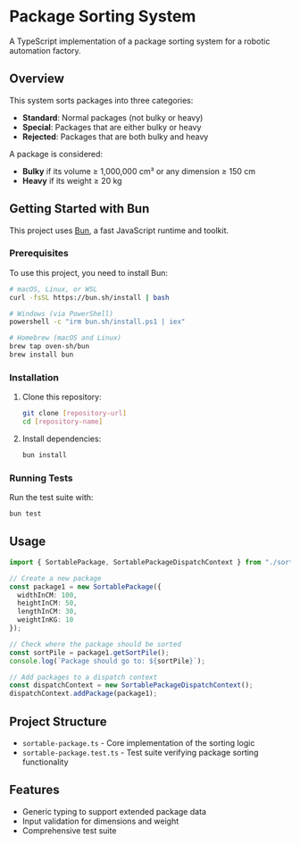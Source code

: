 # Package Sorting System

A TypeScript implementation of a package sorting system for a robotic automation factory.

## Overview

This system sorts packages into three categories:

- **Standard**: Normal packages (not bulky or heavy)
- **Special**: Packages that are either bulky or heavy
- **Rejected**: Packages that are both bulky and heavy

A package is considered:

- **Bulky** if its volume ≥ 1,000,000 cm³ or any dimension ≥ 150 cm
- **Heavy** if its weight ≥ 20 kg

## Getting Started with Bun

This project uses [Bun](https://bun.sh/), a fast JavaScript runtime and toolkit.

### Prerequisites

To use this project, you need to install Bun:

```bash
# macOS, Linux, or WSL
curl -fsSL https://bun.sh/install | bash

# Windows (via PowerShell)
powershell -c "irm bun.sh/install.ps1 | iex"

# Homebrew (macOS and Linux)
brew tap oven-sh/bun
brew install bun
```

### Installation

1. Clone this repository:

   ```bash
   git clone [repository-url]
   cd [repository-name]
   ```

2. Install dependencies:

   ```bash
   bun install
   ```

### Running Tests

Run the test suite with:

```bash
bun test
```

## Usage

```typescript
import { SortablePackage, SortablePackageDispatchContext } from "./sortable-package";

// Create a new package
const package1 = new SortablePackage({
  widthInCM: 100,
  heightInCM: 50, 
  lengthInCM: 30,
  weightInKG: 10
});

// Check where the package should be sorted
const sortPile = package1.getSortPile();
console.log(`Package should go to: ${sortPile}`);

// Add packages to a dispatch context
const dispatchContext = new SortablePackageDispatchContext();
dispatchContext.addPackage(package1);
```

## Project Structure

- `sortable-package.ts` - Core implementation of the sorting logic
- `sortable-package.test.ts` - Test suite verifying package sorting functionality

## Features

- Generic typing to support extended package data
- Input validation for dimensions and weight
- Comprehensive test suite
